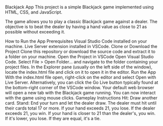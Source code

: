 Blackjack App
This project is a simple Blackjack game implemented using HTML, CSS, and JavaScript.

The game allows you to play a classic Blackjack game against a dealer. The objective is to beat the dealer by having a hand value as close to 21 as possible without exceeding it.

How to Run the App
Prerequisites
Visual Studio Code installed on your machine.
Live Server extension installed in VSCode.
Clone or Download the Project
Clone this repository or download the source code and extract it to a folder on your machine.
Open the Project in VSCode
Open Visual Studio Code.
Select File > Open Folder... and navigate to the folder containing your project files.
In the Explorer pane (usually on the left side of the window), locate the index.html file and click on it to open it in the editor.
Run the App
With the index.html file open, right-click on the editor and select Open with Live Server. Alternatively, you can click the Go Live button typically found at the bottom-right corner of the VSCode window.
Your default web browser will open a new tab with the Blackjack game running. You can now interact with the game using mouse clicks.
Gameplay Instructions
Hit: Draw another card.
Stand: End your turn and let the dealer draw.
The dealer must hit until their cards total 17 or more.
If your hand exceeds 21, you lose. If the dealer exceeds 21, you win.
If your hand is closer to 21 than the dealer's, you win. If it's lower, you lose. If they are equal, it's a tie.
